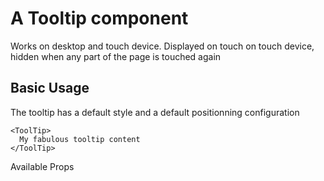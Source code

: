 # A Tooltip component

Works on desktop and touch device.
Displayed on touch on touch device, hidden when any part of the page is touched again

## Basic Usage

The tooltip has a default style and a default positionning configuration

```
<ToolTip>
  My fabulous tooltip content
</ToolTip>
```


Available Props


